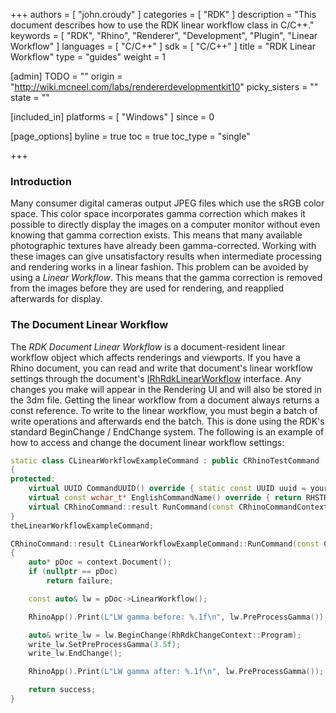 +++
authors = [ "john.croudy" ]
categories = [ "RDK" ]
description = "This document describes how to use the RDK linear workflow class in C/C++."
keywords = [ "RDK", "Rhino", "Renderer", "Development", "Plugin", "Linear Workflow" ]
languages = [ "C/C++" ]
sdk = [ "C/C++" ]
title = "RDK Linear Workflow"
type = "guides"
weight = 1

[admin]
TODO = ""
origin = "http://wiki.mcneel.com/labs/rendererdevelopmentkit10"
picky_sisters = ""
state = ""

[included_in]
platforms = [ "Windows" ]
since = 0

[page_options]
byline = true
toc = true
toc_type = "single"

+++
### Introduction
Many consumer digital cameras output JPEG files which use the sRGB color space. This color space incorporates gamma correction which makes it possible to directly display the images on a computer monitor without even knowing that gamma correction exists. This means that many available photographic textures have already been gamma-corrected. Working with these images can give unsatisfactory results when intermediate processing and rendering works in a linear fashion. This problem can be avoided by using a _Linear Workflow_. This means that the gamma correction is removed from the images before they are used for rendering, and reapplied afterwards for display.

### The Document Linear Workflow
The _RDK Document Linear Workflow_ is a document-resident linear workflow object which affects renderings and viewports. If you have a Rhino document, you can read and write that document's linear workflow settings through the document's [IRhRdkLinearWorkflow](/api/cpp/class_i_rh_rdk_linear_workflow.html) interface. Any changes you make will appear in the Rendering UI and will also be stored in the 3dm file. Getting the linear workflow from a document always returns a const reference. To write to the linear workflow, you must begin a batch of write operations and afterwards end the batch. This is done using the RDK's standard BeginChange / EndChange system. The following is an example of how to access and change the document linear workflow settings:
```cpp
static class CLinearWorkflowExampleCommand : public CRhinoTestCommand
{
protected:
	virtual UUID CommandUUID() override { static const UUID uuid = your_uuid_here; return uuid; }
	virtual const wchar_t* EnglishCommandName() override { return RHSTR_LIT(L"LinearWorkflowExample"); }
	virtual CRhinoCommand::result RunCommand(const CRhinoCommandContext& context) override;
}
theLinearWorkflowExampleCommand;

CRhinoCommand::result CLinearWorkflowExampleCommand::RunCommand(const CRhinoCommandContext& context)
{
	auto* pDoc = context.Document();
	if (nullptr == pDoc)
		return failure;

	const auto& lw = pDoc->LinearWorkflow();

	RhinoApp().Print(L"LW gamma before: %.1f\n", lw.PreProcessGamma());

	auto& write_lw = lw.BeginChange(RhRdkChangeContext::Program);
	write_lw.SetPreProcessGamma(3.5f);
	write_lw.EndChange();

	RhinoApp().Print(L"LW gamma after: %.1f\n", lw.PreProcessGamma());

	return success;
}
```
